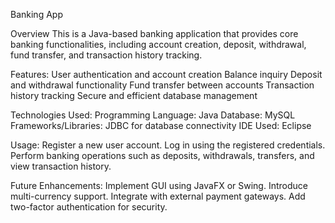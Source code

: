 Banking App

Overview
This is a Java-based banking application that provides core banking functionalities, including account creation, deposit, withdrawal, fund transfer, and transaction history tracking.


Features:
User authentication and account creation
Balance inquiry
Deposit and withdrawal functionality
Fund transfer between accounts
Transaction history tracking
Secure and efficient database management

Technologies Used:
Programming Language: Java
Database: MySQL 
Frameworks/Libraries: JDBC for database connectivity
IDE Used: Eclipse


Usage:
Register a new user account.
Log in using the registered credentials.
Perform banking operations such as deposits, withdrawals, transfers, and view transaction history.


Future Enhancements:
Implement GUI using JavaFX or Swing.
Introduce multi-currency support.
Integrate with external payment gateways.
Add two-factor authentication for security.
